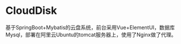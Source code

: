 # CloudDisk
基于SpringBoot+Mybatis的云盘系统，前台采用Vue+ElementUI，数据库Mysql，部署在阿里云Ubuntu的tomcat服务器上，使用了Nginx做了代理。
